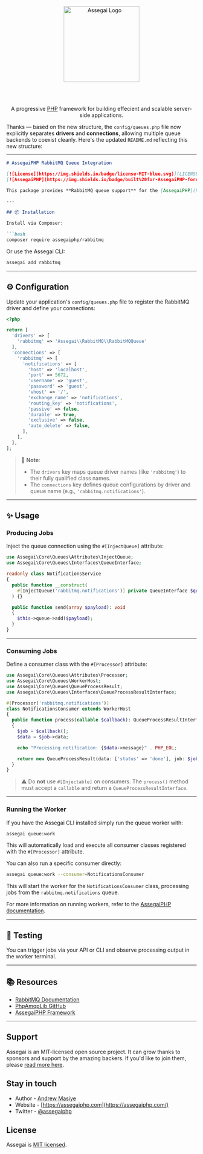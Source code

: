 <div align="center" style="padding-bottom: 48px">
    <a href="https://assegaiphp.com/" target="blank"><img src="https://assegaiphp.com/images/logos/logo-cropped.png" width="200" alt="Assegai Logo"></a>
</div>

<p style="text-align: center">A progressive <a href="https://php.net">PHP</a> framework for building effecient and scalable server-side applications.</p>

Thanks — based on the new structure, the `config/queues.php` file now explicitly separates **drivers** and **connections**, allowing multiple queue backends to coexist cleanly. Here's the updated `README.md` reflecting this new structure:

---

````markdown
# AssegaiPHP RabbitMQ Queue Integration

[![License](https://img.shields.io/badge/license-MIT-blue.svg)](LICENSE)
[![AssegaiPHP](https://img.shields.io/badge/built%20for-AssegaiPHP-forestgreen)](https://github.com/assegaiphp/framework)

This package provides **RabbitMQ queue support** for the [AssegaiPHP](https://github.com/assegaiphp/framework) framework. It enables asynchronous job handling using AMQP through PhpAmqpLib.

---

## 📦 Installation

Install via Composer:

```bash
composer require assegaiphp/rabbitmq
````

Or use the Assegai CLI:

```bash
assegai add rabbitmq
```

---

## ⚙️ Configuration

Update your application's `config/queues.php` file to register the RabbitMQ driver and define your connections:

```php
<?php

return [
  'drivers' => [
    'rabbitmq' => 'Assegai\\RabbitMQ\\RabbitMQQueue'
  ],
  'connections' => [
    'rabbitmq' => [
      'notifications' => [
        'host' => 'localhost',
        'port' => 5672,
        'username' => 'guest',
        'password' => 'guest',
        'vhost' => '/',
        'exchange_name' => 'notifications',
        'routing_key' => 'notifications',
        'passive' => false,
        'durable' => true,
        'exclusive' => false,
        'auto_delete' => false,
      ],
    ],
  ],
];
```

> 📝 **Note**:
>
> * The `drivers` key maps queue driver names (like `'rabbitmq'`) to their fully qualified class names.
> * The `connections` key defines queue configurations by driver and queue name (e.g., `'rabbitmq.notifications'`).

---

## ✨ Usage

### Producing Jobs

Inject the queue connection using the `#[InjectQueue]` attribute:

```php
use Assegai\Core\Queues\Attributes\InjectQueue;
use Assegai\Core\Queues\Interfaces\QueueInterface;

readonly class NotificationsService
{
  public function __construct(
    #[InjectQueue('rabbitmq.notifications')] private QueueInterface $queue
  ) {}

  public function send(array $payload): void
  {
    $this->queue->add($payload);
  }
}
```

---

### Consuming Jobs

Define a consumer class with the `#[Processor]` attribute:

```php
use Assegai\Core\Queues\Attributes\Processor;
use Assegai\Core\Queues\WorkerHost;
use Assegai\Core\Queues\QueueProcessResult;
use Assegai\Core\Queues\Interfaces\QueueProcessResultInterface;

#[Processor('rabbitmq.notifications')]
class NotificationsConsumer extends WorkerHost
{
  public function process(callable $callback): QueueProcessResultInterface
  {
    $job = $callback();
    $data = $job->data;

    echo "Processing notification: {$data->message}" . PHP_EOL;

    return new QueueProcessResult(data: ['status' => 'done'], job: $job);
  }
}
```

> ⚠️ Do **not** use `#[Injectable]` on consumers. The `process()` method must accept a `callable` and return a `QueueProcessResultInterface`.

---

### Running the Worker

If you have the Assegai CLI installed simply run the queue worker with:

```bash
assegai queue:work
```

This will automatically load and execute all consumer classes registered with the `#[Processor]` attribute.

You can also run a specific consumer directly:

```bash
assegai queue:work --consumer=NotificationsConsumer
```

This will start the worker for the `NotificationsConsumer` class, processing jobs from the `rabbitmq.notifications` queue.

For more information on running workers, refer to the [AssegaiPHP documentation](https://assegaiphp.com/guide/techniques/queues).

---

## 🧪 Testing

You can trigger jobs via your API or CLI and observe processing output in the worker terminal.

---

## 📚 Resources

* [RabbitMQ Documentation](https://www.rabbitmq.com/documentation.html)
* [PhpAmqpLib GitHub](https://github.com/php-amqplib/php-amqplib)
* [AssegaiPHP Framework](https://github.com/assegaiphp/framework)

---
## Support

Assegai is an MIT-licensed open source project. It can grow thanks to sponsors and support by the amazing backers. If you'd like to join them, please [read more here](https://assegaiphp.com/support).

## Stay in touch

* Author - [Andrew Masiye](https://twitter.com/feenix11)
* Website - [https://assegaiphp.com](https://assegaiphp.com/)
* Twitter - [@assegaiphp](https://twitter.com/assegaiphp)

## License

Assegai is [MIT licensed](LICENSE).
